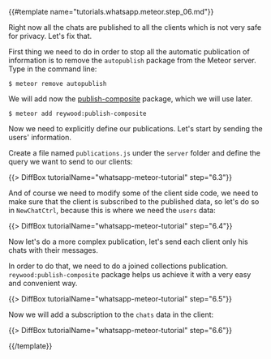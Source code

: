 {{#template name="tutorials.whatsapp.meteor.step_06.md"}}

Right now all the chats are published to all the clients which is not very safe for privacy. Let's fix that.

First thing we need to do in order to stop all the automatic publication of information is to remove the `autopublish` package from the Meteor server. Type in the command line:

    $ meteor remove autopublish

We will add now the [publish-composite](https://atmospherejs.com/reywood/publish-composite) package, which we will use later.

    $ meteor add reywood:publish-composite

Now we need to explicitly define our publications. Let's start by sending the users' information.

Create a file named `publications.js` under the `server` folder and define the query we want to send to our clients:

{{> DiffBox tutorialName="whatsapp-meteor-tutorial" step="6.3"}}

And of course we need to modify some of the client side code, we need to make sure that the client is subscribed to the published data, so let's do so in `NewChatCtrl`, because this is where we need the `users` data:

{{> DiffBox tutorialName="whatsapp-meteor-tutorial" step="6.4"}}

Now let's do a more complex publication, let's send each client only his chats with their messages.

In order to do that, we need to do a joined collections publication. `reywood:publish-composite` package helps us achieve it with a very easy and convenient way.

{{> DiffBox tutorialName="whatsapp-meteor-tutorial" step="6.5"}}

Now we will add a subscription to the `chats` data in the client:

{{> DiffBox tutorialName="whatsapp-meteor-tutorial" step="6.6"}}


{{/template}}
